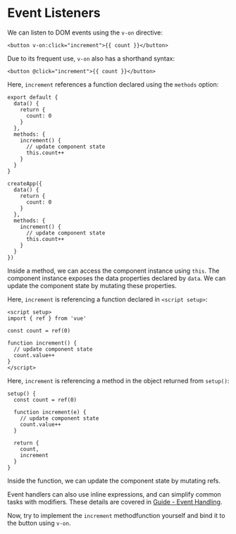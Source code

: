 # Event Listeners

We can listen to DOM events using the `v-on` directive:

```vue-html
<button v-on:click="increment">{{ count }}</button>
```

Due to its frequent use, `v-on` also has a shorthand syntax:

```vue-html
<button @click="increment">{{ count }}</button>
```

<div class="options-api">

Here, `increment` references a function declared using the `methods` option:

<div class="sfc">

```js{8}
export default {
  data() {
    return {
      count: 0
    }
  },
  methods: {
    increment() {
      // update component state
      this.count++
    }
  }
}
```

</div>
<div class="html">

```js{8}
createApp({
  data() {
    return {
      count: 0
    }
  },
  methods: {
    increment() {
      // update component state
      this.count++
    }
  }
})
```

</div>

Inside a method, we can access the component instance using `this`. The component instance exposes the data properties declared by `data`. We can update the component state by mutating these properties.

</div>

<div class="composition-api">

<div class="sfc">

Here, `increment` is referencing a function declared in `<script setup>`:

```vue{6}
<script setup>
import { ref } from 'vue'

const count = ref(0)

function increment() {
  // update component state
  count.value++
}
</script>
```

</div>

<div class="html">

Here, `increment` is referencing a method in the object returned from `setup()`:

```js{$}
setup() {
  const count = ref(0)

  function increment(e) {
    // update component state
    count.value++
  }

  return {
    count,
    increment
  }
}
```

</div>

Inside the function, we can update the component state by mutating refs.

</div>

Event handlers can also use inline expressions, and can simplify common tasks with modifiers. These details are covered in <a target="_blank" href="/guide/essentials/event-handling.html">Guide - Event Handling</a>.

Now, try to implement the `increment` <span class="options-api">method</span><span class="composition-api">function</span> yourself and bind it to the button using `v-on`.
